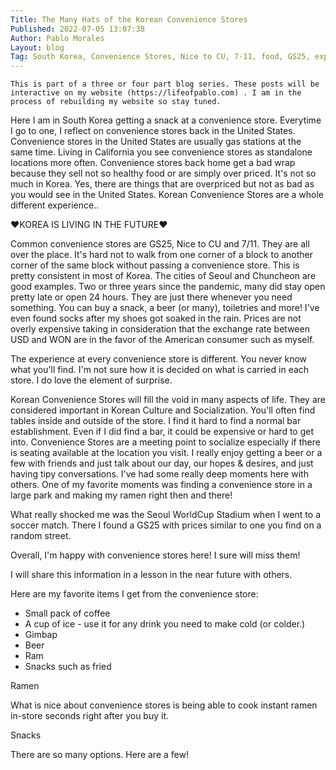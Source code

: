 ```yaml
---
Title: The Many Hats of the Korean Convenience Stores 
Published: 2022-07-05 13:07:38
Author: Pablo Morales
Layout: blog
Tag: South Korea, Convenience Stores, Nice to CU, 7-11, food, GS25, experiences
---
```



`This is part of a three or four part blog series. These posts will be interactive on my website (https://lifeofpablo.com) . I am in the process of rebuilding my website so stay tuned.`

Here I am in South Korea getting a snack at a convenience store. Everytime I go to one, I reflect  on convenience stores back in the United States. Convenience stores in the United States are usually gas stations at the same time. Living in California you see convenience stores as standalone locations more often. Convenience stores back home get a bad wrap because they sell not so healthy food or are simply over priced. It's not so much in Korea. Yes, there are things that are overpriced but not as bad as you would see in the United States. Korean Convenience Stores are a whole different experience.. 

♥️KOREA IS LIVING IN THE FUTURE♥️

Common convenience stores are GS25, Nice to CU and 7/11. They are all over the place. It's hard not to walk from one corner of a block to another corner of the same block without passing a convenience store. This is pretty consistent in most of Korea. The cities of Seoul and Chuncheon are good examples. Two or three years since the pandemic, many did stay open pretty late or open 24 hours.  They are just there whenever you need something. You can buy a snack, a beer (or many), toiletries and more! I've even found socks after my shoes got soaked in the rain. Prices are not overly expensive taking in consideration that the exchange rate between USD and WON are in the favor of the American consumer such as myself. 


The experience at every convenience store is different. You never know what you'll find. I'm not sure how it is decided on what is carried in each store. I do love the element of surprise.

Korean Convenience Stores will fill the void in many aspects of life. They are considered important in Korean Culture and Socialization. You'll often find tables inside and outside of the store.  I find it hard to find a normal bar establishment. Even if I did find a bar, it could be expensive or hard to get into. Convenience Stores are a meeting point to socialize especially if there is seating available at the location you visit. I really enjoy getting a beer or a few with friends and just talk about our day, our hopes & desires, and just having tipy conversations. I've had some really deep moments here with others. One of my favorite moments was finding a convenience store in a large park and making my ramen right then and there!


What really shocked me was the  Seoul WorldCup Stadium when I went to a soccer match. There I found a GS25 with prices similar to one you find on a random street. 


Overall, I'm happy with convenience stores here! I sure will miss them!

I will share this information in a lesson in the near future with others.

Here are my favorite items I get from the convenience store:

* Small pack of coffee
* A cup of ice - use it for any drink you need to make cold (or colder.)
* Gimbap
* Beer
* Ram
* Snacks such as fried 




Ramen

What is nice about convenience stores is being able to cook instant ramen in-store seconds right after you buy it. 

Snacks

There are so many options. Here are a few!




